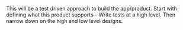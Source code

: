 This will be a test driven approach to build the app/product.
Start with defining what this product supports - Write tests at a high level.
Then narrow down on the high and low level designs.
